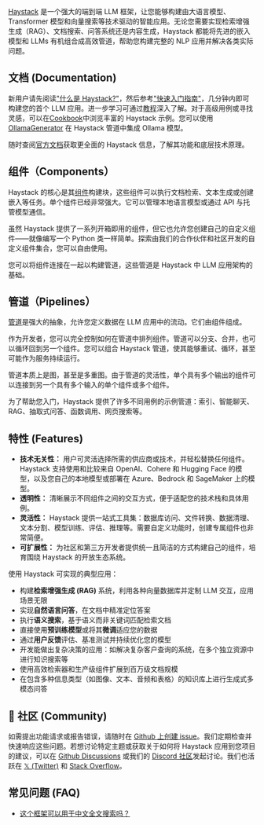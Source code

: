 [Haystack](https://haystack.deepset.ai/) 是一个强大的端到端 LLM 框架，让您能够构建由大语言模型、Transformer 模型和向量搜索等技术驱动的智能应用。无论您需要实现检索增强生成（RAG）、文档搜索、问答系统还是内容生成，Haystack 都能将先进的嵌入模型和 LLMs 有机组合成高效管道，帮助您构建完整的 NLP 应用并解决各类实际问题。

## 文档 (Documentation)

新用户请先阅读["什么是 Haystack?"](https://haystack.deepset.ai/overview/intro)，然后参考["快速入门指南"](https://haystack.deepset.ai/overview/quick-start)，几分钟内即可构建您的首个 LLM 应用。进一步学习可通过[教程](https://haystack.deepset.ai/tutorials)深入了解。对于高级用例或寻找灵感，可以在[Cookbook](https://haystack.deepset.ai/cookbook)中浏览丰富的 Haystack 示例。您可以使用 [OllamaGenerator](https://github.com/deepset-ai/haystack-integrations/blob/main/integrations/ollama.md) 在 Haystack 管道中集成 Ollama 模型。

随时查阅[官方文档](https://docs.haystack.deepset.ai/docs/intro)获取更全面的 Haystack 信息，了解其功能和底层技术原理。

## 组件（Components）

Haystack 的核心是其[组件](https://docs.haystack.deepset.ai/docs/components)构建块，这些组件可以执行文档检索、文本生成或创建嵌入等任务。单个组件已经非常强大。它可以管理本地语言模型或通过 API 与托管模型通信。

虽然 Haystack 提供了一系列开箱即用的组件，但它也允许您创建自己的自定义组件——就像编写一个 Python 类一样简单。探索由我们的合作伙伴和社区开发的自定义组件集合，您可以自由使用。

您可以将组件连接在一起以构建管道，这些管道是 Haystack 中 LLM 应用架构的基础。

## 管道（Pipelines）

[管道](https://docs.haystack.deepset.ai/docs/pipelines)是强大的抽象，允许您定义数据在 LLM 应用中的流动。它们由组件组成。

作为开发者，您可以完全控制如何在管道中排列组件。管道可以分支、合并，也可以循环回到另一个组件。您可以组合 Haystack 管道，使其能够重试、循环，甚至可能作为服务持续运行。

管道本质上是图，甚至是多重图。由于管道的灵活性，单个具有多个输出的组件可以连接到另一个具有多个输入的单个组件或多个组件。

为了帮助您入门，Haystack 提供了许多不同用例的示例管道：索引、智能聊天、RAG、抽取式问答、函数调用、网页搜索等。

## 特性 (Features)

- **技术无关性：** 用户可灵活选择所需的供应商或技术，并轻松替换任何组件。Haystack 支持使用和比较来自 OpenAI、Cohere 和 Hugging Face 的模型，以及您自己的本地模型或部署在 Azure、Bedrock 和 SageMaker 上的模型。
- **透明性：** 清晰展示不同组件之间的交互方式，便于适配您的技术栈和具体用例。
- **灵活性：** Haystack 提供一站式工具集：数据库访问、文件转换、数据清理、文本分割、模型训练、评估、推理等。需要自定义功能时，创建专属组件也非常简便。
- **可扩展性：** 为社区和第三方开发者提供统一且简洁的方式构建自己的组件，培育围绕 Haystack 的开放生态系统。

使用 Haystack 可实现的典型应用：

- 构建**检索增强生成 (RAG)** 系统，利用各种向量数据库并定制 LLM 交互，应用场景无限
- 实现**自然语言问答**，在文档中精准定位答案
- 执行**语义搜索**，基于语义而非关键词匹配检索文档
- 直接使用**预训练模型**或将其**微调**适应您的数据
- 通过**用户反馈**评估、基准测试并持续优化您的模型
- 开发能做出复杂决策的应用：如解决复杂客户查询的系统，在多个独立资源中进行知识搜索等
- 使用高效检索器和生产级组件扩展到百万级文档规模
- 在包含多种信息类型（如图像、文本、音频和表格）的知识库上进行生成式多模态问答

## 🖖 社区 (Community)

如需提出功能请求或报告错误，请随时在 [Github 上创建 issue](https://github.com/deepset-ai/haystack/issues)。我们定期检查并快速响应这些问题。若想讨论特定主题或获取关于如何将 Haystack 应用到您项目的建议，可以在 [Github Discussions](https://github.com/deepset-ai/haystack/discussions) 或我们的 [Discord 社区](https://discord.com/invite/VBpFzsgRVF)发起讨论。我们也活跃在 [𝕏 (Twitter)](https://twitter.com/haystack_ai) 和 [Stack Overflow](https://stackoverflow.com/questions/tagged/haystack)。

## 常见问题 (FAQ)

- [这个框架可以用于中文全文搜索吗？](https://github.com/deepset-ai/haystack/discussions/5471)
